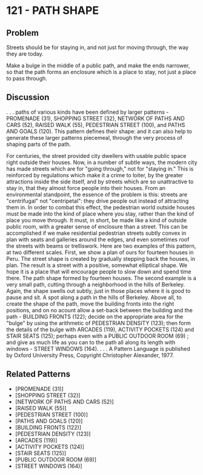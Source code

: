 # 121 - PATH SHAPE

## Problem

Streets should be for staying in, and not just for moving through, the way they are today.

Make a bulge in the middle of a public path, and make the ends narrower, so that the path forms an enclosure which is a place to stay, not just a place to pass through.

## Discussion

. . . paths of various kinds have been defined by larger patterns - PROMENADE (31), SHOPPING STREET (32), NETWORK OF PATHS AND CARS (52), RAISED WALK (55), PEDESTRIAN STREET (100), and PATHS AND GOALS (120). This pattern defines their shape: and it can also help to generate these larger patterns piecemeal, through the very process of shaping parts of the path.

For centuries, the street provided city dwellers with usable public space right outside their houses. Now, in a number of subtle ways, the modern city has made streets which are for "going through," not for "staying in." This is reinforced by regulations which make it a crime to loiter, by the greater attractions inside the side itself, and by streets which are so unattractive to stay in, that they almost force people into their houses. From an environmental standpoint, the essence of the problem is this: streets are "centrifugal" not "centripetal": they drive people out instead of attracting them in. In order to combat this effect, the pedestrian world outside houses must be made into the kind of place where you stay, rather than the kind of place you move through. It must, in short, be made like a kind of outside public room, with a greater sense of enclosure than a street. This can be accomplished if we make residential pedestrian streets subtly convex in plan with seats and galleries around the edges, and even sometimes roof the streets with beams or trelliswork. Here are two examples of this pattern, at two different scales. First, we show a plan of ours for fourteen houses in Peru. The street shape is created by gradually stepping back the houses, in plan. The result is a street with a positive, somewhat elliptical shape. We hope it is a place that will encourage people to slow down and spend time there. The path shape formed by fourteen houses. The second example is a very small path, cutting through a neighborhood in the hills of Berkeley. Again, the shape swells out subtly, just in those places where it is good to pause and sit. A spot along a path in the hills of Berkeley. Above all, to create the shape of the path, move the building fronts into the right positions, and on no acount allow a set-back between the building and the path - BUILDING FRONTS (122); decide on the appropriate area for the "bulge" by using the arithmetic of PEDESTRIAN DENSITY (123); then form the details of the bulge with ARCADES (119), ACTIVITY POCKETS (124) and STAIR SEATS (125); perhaps even with a PUBLIC OUTDOOR ROOM (69) ; and give as much life as you can to the path all along its length with windows - STREET WINDOWS (164). . . . A Pattern Language is published by Oxford University Press, Copyright Christopher Alexander, 1977.

## Related Patterns

- [PROMENADE (31)]
- [SHOPPING STREET (32)]
- [NETWORK OF PATHS AND CARS (52)]
- [RAISED WALK (55)]
- [PEDESTRIAN STREET (100)]
- [PATHS AND GOALS (120)]
- [BUILDING FRONTS (122)]
- [PEDESTRIAN DENSITY (123)]
- [ARCADES (119)]
- [ACTIVITY POCKETS (124)]
- [STAIR SEATS (125)]
- [PUBLIC OUTDOOR ROOM (69)]
- [STREET WINDOWS (164)]
